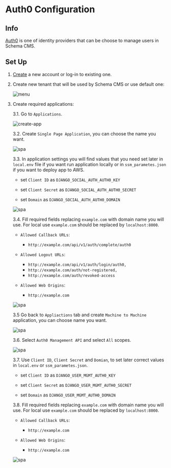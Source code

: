 # Auth0 Configuration

## Info

[Auth0](https://auth0.com/) is one of identity providers that can be choose to manage users in Schema CMS.

## Set Up
1. [Create](https://auth0.com/signup) a new account or log-in to existing one.
2. Create new tenant that will be used by Schema CMS or use default one:

    ![menu](./images/auth0/create_tenant.png)
    
3. Create required applications:
    
    3.1. Go to `Applications`.
    
    ![create-app](./images/auth0/create_application.png)
    
    3.2. Create `Single Page Application`, you can choose the name you want.
    
    ![spa](./images/auth0/spa.png)
    
    3.3. In application settings you will find values that you need set later in `local.env` file
    if you want run application locally or in `ssm_parametes.json` if you want to deploy app to AWS.

    - set `Client ID` as `DJANGO_SOCIAL_AUTH_AUTH0_KEY`
    
    - set `Client Secret` as `DJANGO_SOCIAL_AUTH_AUTH0_SECRET`
    
    - set `Domain` as `DJANGO_SOCIAL_AUTH_AUTH0_DOMAIN`
    
    ![spa](./images/auth0/key_secret.png)
    
    3.4. Fill required fields replacing `example.com` with domain name you will use. For local use `example.com` should be replaced by `localhost:8000`.
    
     - `Allowed Callback URLs`:
        - `http://example.com/api/v1/auth/complete/auth0`
        
     - `Allowed Logout URLs`:
        - `http://example.com/api/v1/auth/login/auth0,`
        - `http://example.com/auth/not-registered,`
        - `http://example.com/auth/revoked-access`
        
     - `Allowed Web Origins`:
        - `http://example.com`
            
    ![spa](./images/auth0/spa_fields.png)
    
    3.5 Go back to `Appliactions` tab and create `Machine to Machine` application, you can choose name you want.
    
    ![spa](./images/auth0/mtm.png)
    
    3.6. Select `Auth0 Management API` and select `All` scopes.
    
    ![spa](./images/auth0/mtm_api_selection.png)
    
    3.7. Use `Client ID`, `Client Secret` and `Domian`, to set later correct values in `local.env` or `ssm_parametes.json`.
    
    - set `Client ID` as `DJANGO_USER_MGMT_AUTH0_KEY`
    
    - set `Client Secret` as `DJANGO_USER_MGMT_AUTH0_SECRET`
    
    - set `Domain` as `DJANGO_USER_MGMT_AUTH0_DOMAIN`
    
    3.8. Fill required fields replacing `example.com` with domain name you will use. For local use `example.com` should be replaced by `localhost:8000`.
    - `Allowed Callback URLs`:
        - `http://example.com`
        
    - `Allowed Web Origins`:
        - `http://example.com`
        
    ![spa](./images/auth0/mtm_fields.png)
    
    